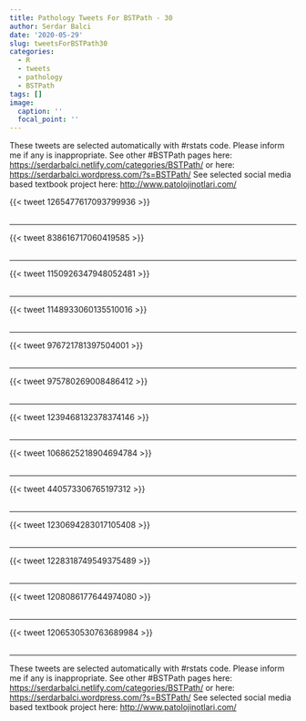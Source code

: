 ```yaml
---
title: Pathology Tweets For BSTPath - 30
author: Serdar Balci
date: '2020-05-29'
slug: tweetsForBSTPath30
categories:
  - R
  - tweets
  - pathology
  - BSTPath
tags: []
image:
  caption: ''
  focal_point: ''
---
```



These tweets are selected automatically with #rstats code. Please inform me if any is inappropriate.
See other #BSTPath pages here: https://serdarbalci.netlify.com/categories/BSTPath/  or here: https://serdarbalci.wordpress.com/?s=BSTPath/ 
See selected social media based textbook project here: http://www.patolojinotlari.com/

{{< tweet 1265477617093799936 >}}
<br>
<br>
<hr>
{{< tweet 838616717060419585 >}}
<br>
<br>
<hr>
{{< tweet 1150926347948052481 >}}
<br>
<br>
<hr>
{{< tweet 1148933060135510016 >}}
<br>
<br>
<hr>
{{< tweet 976721781397504001 >}}
<br>
<br>
<hr>
{{< tweet 975780269008486412 >}}
<br>
<br>
<hr>
{{< tweet 1239468132378374146 >}}
<br>
<br>
<hr>
{{< tweet 1068625218904694784 >}}
<br>
<br>
<hr>
{{< tweet 440573306765197312 >}}
<br>
<br>
<hr>
{{< tweet 1230694283017105408 >}}
<br>
<br>
<hr>
{{< tweet 1228318749549375489 >}}
<br>
<br>
<hr>
{{< tweet 1208086177644974080 >}}
<br>
<br>
<hr>
{{< tweet 1206530530763689984 >}}
<br>
<br>
<hr>


These tweets are selected automatically with #rstats code. Please inform me if any is inappropriate.
See other #BSTPath pages here: https://serdarbalci.netlify.com/categories/BSTPath/  or here: https://serdarbalci.wordpress.com/?s=BSTPath/ 
See selected social media based textbook project here: http://www.patolojinotlari.com/
